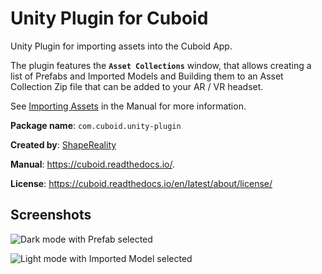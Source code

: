 # Unity Plugin for Cuboid
Unity Plugin for importing assets into the Cuboid App. 

The plugin features the **`Asset Collections`** window, that allows creating a list of Prefabs and Imported Models and Building them to an Asset Collection Zip file that can be added to your AR / VR headset. 

See [Importing Assets](https://cuboid.readthedocs.io/en/latest/sections/importing/) in the Manual for more information. 

**Package name**: `com.cuboid.unity-plugin`

**Created by**: [ShapeReality](https://shapereality.io/)

**Manual**: https://cuboid.readthedocs.io/.

**License**: https://cuboid.readthedocs.io/en/latest/about/license/

## Screenshots

![Dark mode with Prefab selected](https://github.com/ShapeReality/com.cuboid.unity-plugin/assets/16051555/aefa4205-7e6f-46c3-a001-8839ef726d59)

![Light mode with Imported Model selected](https://github.com/ShapeReality/com.cuboid.unity-plugin/assets/16051555/6574f625-6312-4881-9049-b4d29a9872c9)